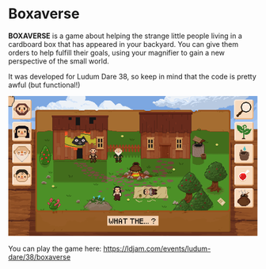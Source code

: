 # Boxaverse

**BOXAVERSE** is a game about helping the strange little people living in a cardboard box that has appeared in your backyard. You can give them orders to help fulfill their goals, using your magnifier to gain a new perspective of the small world.

It was developed for Ludum Dare 38, so keep in mind that the code is pretty awful (but functional!)

![A screenshot of the game's second level](boxaverse_screenshot.png?raw=true "Title")

You can play the game here: https://ldjam.com/events/ludum-dare/38/boxaverse
